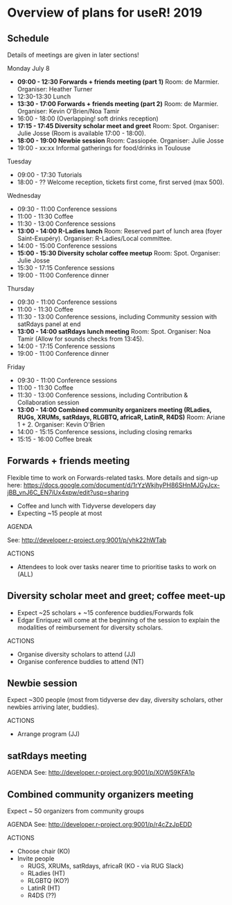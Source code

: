 # Overview of plans for useR! 2019

## Schedule

Details of meetings are given in later sections!

Monday July 8

- **09:00 - 12:30 Forwards + friends meeting (part 1)** Room: de Marmier. Organiser: Heather Turner
- 12:30-13:30 Lunch
- **13:30 - 17:00 Forwards + friends meeting (part 2)** Room: de Marmier. Organiser: Kevin O'Brien/Noa Tamir
- 16:00 - 18:00 (Overlapping! soft drinks reception)
- **17:15 - 17:45 Diversity scholar meet and greet** Room: Spot. Organiser: Julie Josse (Room is available 17:00 - 18:00).
- **18:00 - 19:00 Newbie session** Room: Cassiopée. Organiser: Julie Josse
- 19:00 - xx:xx Informal gatherings for food/drinks in Toulouse

Tuesday

- 09:00 - 17:30 Tutorials
- 18:00 - ?? Welcome reception, tickets first come, first served (max 500).

Wednesday

- 09:30 - 11:00 Conference sessions
- 11:00 - 11:30 Coffee
- 11:30 - 13:00 Conference sessions
- **13:00 - 14:00 R-Ladies lunch** Room: Reserved part of lunch area (foyer Saint-Exupéry). Organiser: R-Ladies/Local committee.
- 14:00 - 15:00 Conference sessions
- **15:00 - 15:30 Diversity scholar coffee meetup** Room: Spot. Organiser: Julie Josse
- 15:30 - 17:15 Conference sessions
- 19:00 - 11:00 Conference dinner

Thursday

- 09:30 - 11:00 Conference sessions
- 11:00 - 11:30 Coffee
- 11:30 - 13:00 Conference sessions, including Community session with satRdays panel at end
- **13:00 - 14:00 satRdays lunch meeting** Room: Spot. Organiser: Noa Tamir (Allow for sounds checks from 13:45).
- 14:00 - 17:15 Conference sessions
- 19:00 - 11:00 Conference dinner

Friday

- 09:30 - 11:00 Conference sessions
- 11:00 - 11:30 Coffee
- 11:30 - 13:00 Conference sessions, including Contribution & Collaboration session
- **13:00 - 14:00 Combined community organizers meeting (RLadies, RUGs, XRUMs, satRdays, RLGBTQ, africaR, LatinR, R4DS)** Room: Ariane 1 + 2. Organiser: Kevin O'Brien
- 14:00 - 15:15 Conference sessions, including closing remarks
- 15:15 - 16:00 Coffee break

## Forwards + friends meeting

Flexible time to work on Forwards-related tasks. More details and sign-up here: https://docs.google.com/document/d/1rYzWkjhyPH86SHnMJGyJcx-jBB_vnJ6C_EN7iUx4xpw/edit?usp=sharing

- Coffee and lunch with Tidyverse developers day
- Expecting ~15 people at most

AGENDA

See: http://developer.r-project.org:9001/p/yhk22hWTab
 
ACTIONS
 - Attendees to look over tasks nearer time to prioritise tasks to work on (ALL)

## Diversity scholar meet and greet; coffee meet-up

- Expect ~25 scholars + ~15 conference buddies/Forwards folk
- Edgar Enriquez will come at the beginning of the session to explain the modalities of reimbursement for diversity scholars.

ACTIONS
 - Organise diversity scholars to attend (JJ)
 - Organise conference buddies to attend (NT)
 
## Newbie session

Expect ~300 people (most from tidyverse dev day, diversity scholars, other newbies arriving later, buddies).

ACTIONS
- Arrange program (JJ)

## satRdays meeting

AGENDA
See: http://developer.r-project.org:9001/p/XOW59KFA1p

## Combined community organizers meeting

Expect ~ 50 organizers from community groups

AGENDA
See: http://developer.r-project.org:9001/p/r4cZzJpEDD

ACTIONS
 - Choose chair (KO)
 - Invite people
     - RUGS, XRUMs, satRdays, africaR (KO - via RUG Slack)
     - RLadies (HT)
     - RLGBTQ (KO?)
     - LatinR (HT)
     - R4DS (??)
